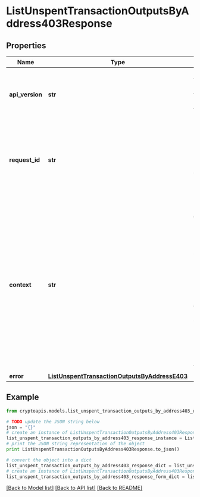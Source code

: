 # ListUnspentTransactionOutputsByAddress403Response


## Properties
Name | Type | Description | Notes
------------ | ------------- | ------------- | -------------
**api_version** | **str** | Specifies the version of the API that incorporates this endpoint. | 
**request_id** | **str** | Defines the ID of the request. The &#x60;requestId&#x60; is generated by Crypto APIs and it&#39;s unique for every request. | 
**context** | **str** | In batch situations the user can use the context to correlate responses with requests. This property is present regardless of whether the response was successful or returned as an error. &#x60;context&#x60; is specified by the user. | [optional] 
**error** | [**ListUnspentTransactionOutputsByAddressE403**](ListUnspentTransactionOutputsByAddressE403.md) |  | 

## Example

```python
from cryptoapis.models.list_unspent_transaction_outputs_by_address403_response import ListUnspentTransactionOutputsByAddress403Response

# TODO update the JSON string below
json = "{}"
# create an instance of ListUnspentTransactionOutputsByAddress403Response from a JSON string
list_unspent_transaction_outputs_by_address403_response_instance = ListUnspentTransactionOutputsByAddress403Response.from_json(json)
# print the JSON string representation of the object
print ListUnspentTransactionOutputsByAddress403Response.to_json()

# convert the object into a dict
list_unspent_transaction_outputs_by_address403_response_dict = list_unspent_transaction_outputs_by_address403_response_instance.to_dict()
# create an instance of ListUnspentTransactionOutputsByAddress403Response from a dict
list_unspent_transaction_outputs_by_address403_response_form_dict = list_unspent_transaction_outputs_by_address403_response.from_dict(list_unspent_transaction_outputs_by_address403_response_dict)
```
[[Back to Model list]](../README.md#documentation-for-models) [[Back to API list]](../README.md#documentation-for-api-endpoints) [[Back to README]](../README.md)


